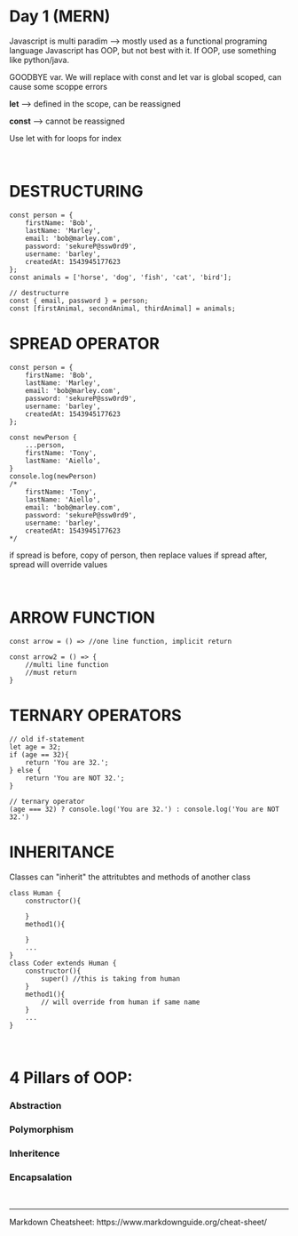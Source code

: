 # Day 1 (MERN)

Javascript is multi paradim --> mostly used as a functional programing language
Javascript has OOP, but not best with it.
If OOP, use something like python/java.

GOODBYE var. We will replace with const and let
var is global scoped, can cause some scoppe errors

**let** --> defined in the scope, can be reassigned

**const** --> cannot be reassigned

Use let with for loops for index

<br>

# DESTRUCTURING
```
const person = { 
    firstName: 'Bob', 
    lastName: 'Marley', 
    email: 'bob@marley.com', 
    password: 'sekureP@ssw0rd9', 
    username: 'barley', 
    createdAt: 1543945177623
};
const animals = ['horse', 'dog', 'fish', 'cat', 'bird'];

// destructurre
const { email, password } = person;
const [firstAnimal, secondAnimal, thirdAnimal] = animals;
```

# SPREAD OPERATOR
```
const person = { 
    firstName: 'Bob', 
    lastName: 'Marley', 
    email: 'bob@marley.com', 
    password: 'sekureP@ssw0rd9', 
    username: 'barley', 
    createdAt: 1543945177623
};

const newPerson {
    ...person,
    firstName: 'Tony',
    lastName: 'Aiello',
}
console.log(newPerson)
/*
    firstName: 'Tony', 
    lastName: 'Aiello', 
    email: 'bob@marley.com', 
    password: 'sekureP@ssw0rd9', 
    username: 'barley', 
    createdAt: 1543945177623
*/
```
if spread is before, copy of person, then replace values
if spread after, spread will override values

<br>

# ARROW FUNCTION
```
const arrow = () => //one line function, implicit return

const arrow2 = () => {
    //multi line function
    //must return
}
```

# TERNARY OPERATORS
```
// old if-statement
let age = 32;
if (age == 32){
    return 'You are 32.';
} else {
    return 'You are NOT 32.';
}

// ternary operator
(age === 32) ? console.log('You are 32.') : console.log('You are NOT 32.')

```
# INHERITANCE

Classes can "inherit" the attritubtes and methods of another class
```
class Human {
    constructor(){

    }
    method1(){

    }
    ...
}
class Coder extends Human {
    constructor(){
        super() //this is taking from human
    }
    method1(){
        // will override from human if same name
    }
    ...
}
```
<br>

# 4 Pillars of OOP:
### Abstraction
### Polymorphism
### Inheritence
### Encapsalation



<br>
<hr>
Markdown Cheatsheet: https://www.markdownguide.org/cheat-sheet/